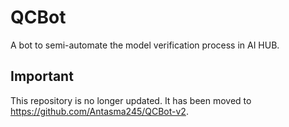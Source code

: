 # QCBot
A bot to semi-automate the model verification process in AI HUB.

## Important
This repository is no longer updated. It has been moved to https://github.com/Antasma245/QCBot-v2.
